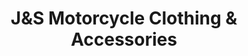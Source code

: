 ---
title: "J&S Motorcycle Clothing & Accessories"
url: /gateshead/junds-motorcycle-clothing-und-accessories/
shop: Kleidung
---